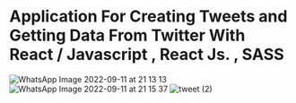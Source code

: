 #  Application For Creating Tweets and Getting Data From Twitter With React / Javascript , React Js. , SASS
![WhatsApp Image 2022-09-11 at 21 13 13](https://user-images.githubusercontent.com/99664429/189543655-2e802beb-6d33-49da-8900-8ddb513c8713.jpeg)
![WhatsApp Image 2022-09-11 at 21 15 37](https://user-images.githubusercontent.com/99664429/189543662-3aae9275-6ece-4d6a-ba9c-f1214d11a29d.jpeg)
![tweet (2)](https://user-images.githubusercontent.com/99664429/189543668-a3355778-3612-4d24-8418-fbe76b9b10a8.png)
